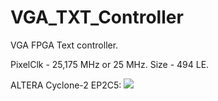 # VGA_TXT_Controller
VGA FPGA Text controller.

PixelClk - 25,175 MHz or 25 MHz.
Size - 494 LE.

ALTERA Cyclone-2 EP2C5:
[![](http://lab85.ru/images/images/my_works/vga_controller_verilog/vga_verilog_cyclone2_ep2c5_maket.jpg)](http://lab85.ru/images/images/my_works/vga_controller_verilog/vga_verilog_cyclone2_ep2c5_maket.jpg)
